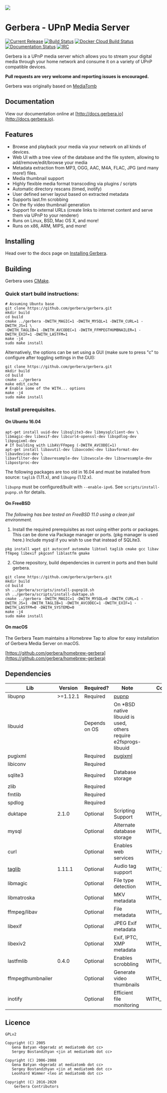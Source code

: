 <img src="https://github.com/gerbera/gerbera/blob/master/artwork/logo-horiz.png?raw=true" />

# Gerbera - UPnP Media Server

 [![Current Release](https://img.shields.io/github/release/gerbera/gerbera.svg)](https://github.com/gerbera/gerbera/releases/latest) [![Build Status](https://travis-ci.com/gerbera/gerbera.svg?branch=master)](https://travis-ci.com/gerbera/gerbera) [![Docker Cloud Build Status](https://img.shields.io/docker/cloud/build/gerbera/gerbera)](https://hub.docker.com/r/gerbera/gerbera) [![Documentation Status](https://readthedocs.org/projects/gerbera/badge/?version=latest)](http://docs.gerbera.io/en/latest/?badge=latest) [![IRC](https://img.shields.io/badge/IRC-on%20freenode-orange.svg)](https://webchat.freenode.net/?channels=#gerbera) 

Gerbera is a UPnP media server which allows you to stream your digital media through your home network and consume it on a variety of UPnP compatible devices.

**Pull requests are very welcome and reporting issues is encouraged.**

Gerbera was originally based on [MediaTomb](http://web.archive.org/web/20170911172945/http://mediatomb.cc/)

## Documentation

View our documentation online at [http://docs.gerbera.io](http://docs.gerbera.io).

## Features

* Browse and playback your media via your network on all kinds of devices.
* Web UI with a tree view of the database and the file system, allowing to add/remove/edit/browse your media
* Metadata extraction from MP3, OGG, AAC, M4A, FLAC, JPG (and many more!) files.
* Media thumbnail support
* Highly flexible media format transcoding via plugins / scripts
* Automatic directory rescans (timed, inotify)
* User defined server layout based on extracted metadata
* Supports last.fm scrobbing
* On the fly video thumbnail generation
* Support for external URLs (create links to internet content and serve them via UPnP to your renderer)
* Runs on Linux, BSD, Mac OS X, and more!
* Runs on x86, ARM, MIPS, and more!

## Installing

Head over to the docs page on [Installing Gerbera](http://docs.gerbera.io/en/latest/install.html).

## Building

Gerbera uses [CMake].

### Quick start build instructions:

```
# Assuming Ubuntu base
git clone https://github.com/gerbera/gerbera.git
mkdir build
cd build
cmake ../gerbera -DWITH_MAGIC=1 -DWITH_MYSQL=1 -DWITH_CURL=1 -DWITH_JS=1 \
-DWITH_TAGLIB=1 -DWITH_AVCODEC=1 -DWITH_FFMPEGTHUMBNAILER=1 -DWITH_EXIF=1 -DWITH_LASTFM=1
make -j4
sudo make install
```
Alternatively, the options can be set using a GUI (make sure to press "c" to configure after toggling settings in the GUI):
```
git clone https://github.com/gerbera/gerbera.git
mkdir build
cd build
cmake ../gerbera
make edit_cache
# Enable some of the WITH... options
make -j4
sudo make install
```

### Install prerequisites.

#### On Ubuntu 16.04
```
apt-get install uuid-dev libsqlite3-dev libmysqlclient-dev \
libmagic-dev libexif-dev libcurl4-openssl-dev libspdlog-dev libpugixml-dev
# If building with LibAV/FFmpeg (-DWITH_AVCODEC=1)
apt-get install libavutil-dev libavcodec-dev libavformat-dev libavdevice-dev \
libavfilter-dev libavresample-dev libswscale-dev libswresample-dev libpostproc-dev
```

The following packages are too old in 16.04 and must be installed from source:
`taglib` (1.11.x), and `libupnp` (1.12.x).

`libupnp` must be configured/built with `--enable-ipv6`. See
`scripts/install-pupnp.sh` for details.

#### On FreeBSD

_The following has bee tested on FreeBSD 11.0 using a clean jail environment._ 

1. Install the required prerequisites as root using either ports or packages. This can be done via Package manager or ports. (pkg manager is used here.)  Include mysql if you wish to use that instead of SQLite3.
```
pkg install wget git autoconf automake libtool taglib cmake gcc libav ffmpeg libexif pkgconf liblastfm gmake
````

2. Clone repository, build dependencies in current in ports and then build gerbera.
````
git clone https://github.com/gerbera/gerbera.git 
mkdir build
cd build
sh ../gerbera/scripts/install-pupnp18.sh
sh ../gerbera/scripts/install-duktape.sh
cmake ../gerbera -DWITH_MAGIC=1 -DWITH_MYSQL=0 -DWITH_CURL=1 -DWITH_JS=1 -DWITH_TAGLIB=1 -DWITH_AVCODEC=1 -DWITH_EXIF=1 -DWITH_LASTFM=0 -DWITH_SYSTEMD=0
make -j4
sudo make install
````

#### On macOS

The Gerbera Team maintains a Homebrew Tap to allow for easy installation of Gerbera Media Server on macOS.

[https://github.com/gerbera/homebrew-gerbera](https://github.com/gerbera/homebrew-gerbera)

## Dependencies

| Lib          	| Version 	| Required? 	| Note                 	     | Compile-time option | Default  |
|--------------	|---------	|-----------	|--------------------------- | --------------------| -------- |
| libupnp      	| >=1.12.1 	| Required  	| [pupnp]                    |                     |          |
| libuuid      	|         	| Depends on OS | On \*BSD native libuuid is used, others require e2fsprogs-libuuid | | |
| pugixml     	|         	| Required  	| [pugixml]         	     |                     |          |
| libiconv     	|         	| Required  	|                      	     |                     |          |
| sqlite3      	|         	| Required  	| Database storage     	     |                     |          |
| zlib          |        	| Required  	|                            |                     |          |
| fmtlib        |        	| Required  	|                            |                     |          |
| spdlog        |        	| Required  	|                            |                     |          |
| duktape      	| 2.1.0   	| Optional  	| Scripting Support    	     | WITH_JS             | Enabled  |
| mysql        	|         	| Optional  	| Alternate database storage | WITH_MYSQL          | Disabled |
| curl         	|         	| Optional  	| Enables web services 	     | WITH_CURL           | Enabled  |
| [taglib]      | 1.11.1  	| Optional  	| Audio tag support          | WITH_TAGLIB         | Enabled  |
| libmagic     	|         	| Optional  	| File type detection  	     | WITH_MAGIC          | Enabled  |
| libmatroska 	|         	| Optional  	| MKV metadata               | WITH_MATROSKA       | Enabled  |
| ffmpeg/libav 	|         	| Optional  	| File metadata              | WITH_AVCODEC        | Disabled |
| libexif      	|         	| Optional  	| JPEG Exif metadata         | WITH_EXIF           | Enabled  |
| libexiv2    	|         	| Optional  	| Exif, IPTC, XMP metadata   | WITH_EXIV2          | Disabled |
| lastfmlib    	| 0.4.0   	| Optional  	| Enables scrobbling   	     | WITH_LASTFM         | Disabled |
| ffmpegthumbnailer |           | Optional      | Generate video thumbnails  | WITH_FFMPEGTHUMBNAILER | Disabled |
| inotify       |               | Optional      | Efficient file monitoring  | WITH_INOTIFY      | Enabled |

## Licence

    GPLv2

    Copyright (C) 2005
       Gena Batyan <bgeradz at mediatomb dot cc>
       Sergey Bostandzhyan <jin at mediatomb dot cc>

    Copyright (C) 2006-2008
       Gena Batyan <bgeradz at mediatomb dot cc>
       Sergey Bostandzhyan <jin at mediatomb dot cc>
       Leonhard Wimmer <leo at mediatomb dot cc>

    Copyright (C) 2016-2020
        Gerbera Contributors

[1]: https://sourceforge.net/p/mediatomb/discussion/440751/thread/258c3cf7/?limit=250
[pupnp]: https://github.com/mrjimenez/pupnp.git
[pugixml]: https://github.com/zeux/pugixml
[taglib]: http://taglib.org/
[CMake]: https://cmake.org/
[Ubuntu PPA]: https://launchpad.net/~stephenczetty/+archive/ubuntu/gerbera-updates
[v00d00 overlay]: https://github.com/v00d00/overlay
[duktape]: http://duktape.org
[Docker Hub]: https://hub.docker.com/r/gerbera/gerbera
